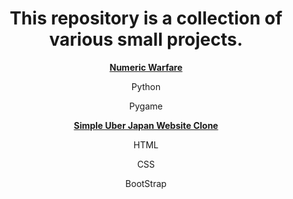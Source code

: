 <div align="center"> 
  <h1>This repository is a collection of various small projects.</h1>
  <p><a href="#"><strong>Numeric Warfare</strong></a></p>
  <p>Python</p>
  <p>Pygame</p>
  <p><a href="#"><strong>Simple Uber Japan Website Clone</strong></a></p>
  <p>HTML</p>
  <p>CSS</p>
  <p>BootStrap</p>
</div>
